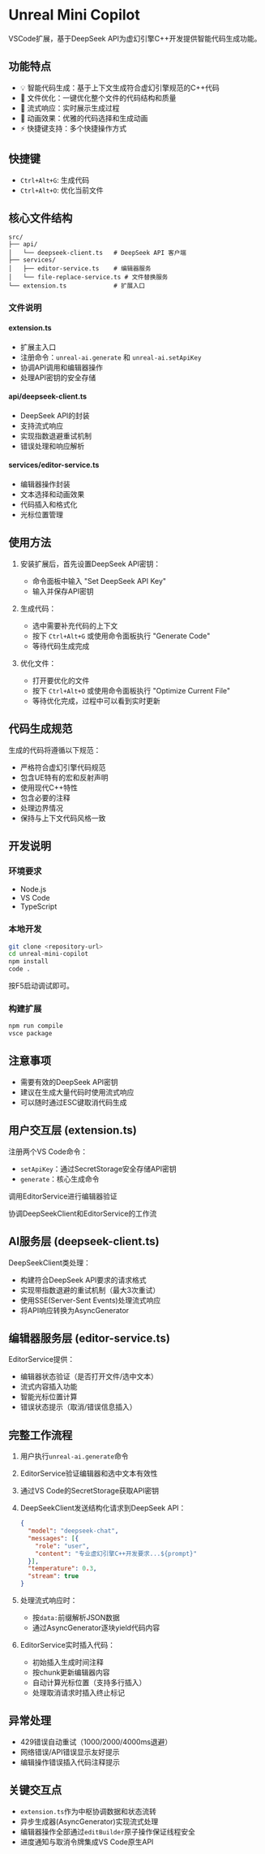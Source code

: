 # Unreal Mini Copilot

VSCode扩展，基于DeepSeek API为虚幻引擎C++开发提供智能代码生成功能。

## 功能特点

- 💡 智能代码生成：基于上下文生成符合虚幻引擎规范的C++代码
- 🔄 文件优化：一键优化整个文件的代码结构和质量
- 🌊 流式响应：实时展示生成过程
- 🎨 动画效果：优雅的代码选择和生成动画
- ⚡ 快捷键支持：多个快捷操作方式

## 快捷键

- `Ctrl+Alt+G`: 生成代码
- `Ctrl+Alt+O`: 优化当前文件

## 核心文件结构

```
src/
├── api/
│   └── deepseek-client.ts   # DeepSeek API 客户端
├── services/
│   ├── editor-service.ts    # 编辑器服务
│   └── file-replace-service.ts # 文件替换服务
└── extension.ts             # 扩展入口
```

### 文件说明

#### extension.ts
- 扩展主入口
- 注册命令：`unreal-ai.generate` 和 `unreal-ai.setApiKey`
- 协调API调用和编辑器操作
- 处理API密钥的安全存储

#### api/deepseek-client.ts
- DeepSeek API的封装
- 支持流式响应
- 实现指数退避重试机制
- 错误处理和响应解析

#### services/editor-service.ts
- 编辑器操作封装
- 文本选择和动画效果
- 代码插入和格式化
- 光标位置管理

## 使用方法

1. 安装扩展后，首先设置DeepSeek API密钥：
   - 命令面板中输入 "Set DeepSeek API Key"
   - 输入并保存API密钥

2. 生成代码：
   - 选中需要补充代码的上下文
   - 按下 `Ctrl+Alt+G` 或使用命令面板执行 "Generate Code"
   - 等待代码生成完成

3. 优化文件：
   - 打开要优化的文件
   - 按下 `Ctrl+Alt+O` 或使用命令面板执行 "Optimize Current File"
   - 等待优化完成，过程中可以看到实时更新

## 代码生成规范

生成的代码将遵循以下规范：
- 严格符合虚幻引擎代码规范
- 包含UE特有的宏和反射声明
- 使用现代C++特性
- 包含必要的注释
- 处理边界情况
- 保持与上下文代码风格一致

## 开发说明

### 环境要求
- Node.js
- VS Code
- TypeScript

### 本地开发
```bash
git clone <repository-url>
cd unreal-mini-copilot
npm install
code .
```

按F5启动调试即可。

### 构建扩展
```bash
npm run compile
vsce package
```

## 注意事项

- 需要有效的DeepSeek API密钥
- 建议在生成大量代码时使用流式响应
- 可以随时通过ESC键取消代码生成

## 用户交互层 (extension.ts)

注册两个VS Code命令：

- `setApiKey`：通过SecretStorage安全存储API密钥
- `generate`：核心生成命令

调用EditorService进行编辑器验证

协调DeepSeekClient和EditorService的工作流

## AI服务层 (deepseek-client.ts)

DeepSeekClient类处理：

- 构建符合DeepSeek API要求的请求格式
- 实现带指数退避的重试机制（最大3次重试）
- 使用SSE(Server-Sent Events)处理流式响应
- 将API响应转换为AsyncGenerator<string>

## 编辑器服务层 (editor-service.ts)

EditorService提供：

- 编辑器状态验证（是否打开文件/选中文本）
- 流式内容插入功能
- 智能光标位置计算
- 错误状态提示（取消/错误信息插入）

## 完整工作流程

1. 用户执行`unreal-ai.generate`命令
2. EditorService验证编辑器和选中文本有效性
3. 通过VS Code的SecretStorage获取API密钥
4. DeepSeekClient发送结构化请求到DeepSeek API：

    ```json
    {
      "model": "deepseek-chat",
      "messages": [{
        "role": "user",
        "content": "专业虚幻引擎C++开发要求...${prompt}"
      }],
      "temperature": 0.3,
      "stream": true
    }
    ```

5. 处理流式响应时：

    - 按`data:`前缀解析JSON数据
    - 通过AsyncGenerator逐块yield代码内容

6. EditorService实时插入代码：

    - 初始插入生成时间注释
    - 按chunk更新编辑器内容
    - 自动计算光标位置（支持多行插入）
    - 处理取消请求时插入终止标记

## 异常处理

- 429错误自动重试（1000/2000/4000ms退避）
- 网络错误/API错误显示友好提示
- 编辑操作错误插入代码注释提示

## 关键交互点

- `extension.ts`作为中枢协调数据和状态流转
- 异步生成器(AsyncGenerator)实现流式处理
- 编辑器操作全部通过`editBuilder`原子操作保证线程安全
- 进度通知与取消令牌集成VS Code原生API